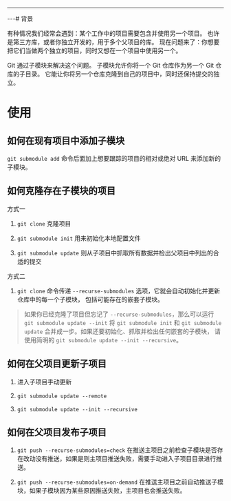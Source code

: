 ---
---# 背景

有种情况我们经常会遇到：某个工作中的项目需要包含并使用另一个项目。 也许是第三方库，或者你独立开发的，用于多个父项目的库。 现在问题来了：你想要把它们当做两个独立的项目，同时又想在一个项目中使用另一个。

Git 通过子模块来解决这个问题。 子模块允许你将一个 Git 仓库作为另一个 Git 仓库的子目录。 它能让你将另一个仓库克隆到自己的项目中，同时还保持提交的独立。

# 使用

## 如何在现有项目中添加子模块

`git submodule add` 命令后面加上想要跟踪的项目的相对或绝对 URL 来添加新的子模块。

## 如何克隆存在子模块的项目

方式一

1. `git clone` 克隆项目

2. `git submodule init` 用来初始化本地配置文件

3. `git submodule update` 则从子项目中抓取所有数据并检出父项目中列出的合适的提交

方式二

1. `git clone` 命令传递 `--recurse-submodules` 选项，它就会自动初始化并更新仓库中的每一个子模块， 包括可能存在的嵌套子模块。

> 如果你已经克隆了项目但忘记了 `--recurse-submodules`，那么可以运行 `git submodule update --init` 将 `git submodule init` 和 `git submodule update` 合并成一步。如果还要初始化、抓取并检出任何嵌套的子模块， 请使用简明的 `git submodule update --init --recursive`。

## 如何在父项目更新子项目

1. 进入子项目手动更新

2. `git submodule update --remote`

3. `git submodule update --init --recursive`


## 如何在父项目发布子项目

1. `git push --recurse-submodules=check` 在推送主项目之前检查子模块是否存在改动没有推送，如果是则主项目推送失败，需要手动进入子项目目录进行推送。

2. `git push --recurse-submodules=on-demand` 在推送主项目之前自动推送子模块，如果子模块因为某些原因推送失败，主项目也会推送失败。